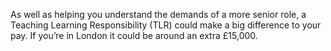 As well as helping you understand the demands of a more senior role, a Teaching Learning Responsibility (TLR) could make a big difference to your pay. If you’re in London it could be around an extra £15,000.
